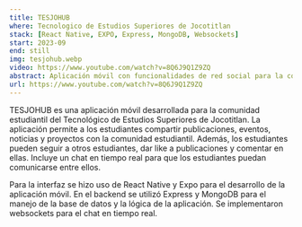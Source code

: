 ```yaml
---
title: TESJOHUB
where: Tecnologico de Estudios Superiores de Jocotitlan
stack: [React Native, EXPO, Express, MongoDB, Websockets]
start: 2023-09
end: still
img: tesjohub.webp
video: https://www.youtube.com/watch?v=8Q6J9Q1Z9ZQ
abstract: Aplicación móvil con funcionalidades de red social para la comunidad estudiantil del Tecnológico de Estudios Superiores de Jocotitlan. La aplicación permite a los estudiantes compartir publicaciones, eventos, noticias y proyectos con la comunidad estudiantil.
url: https://www.youtube.com/watch?v=8Q6J9Q1Z9ZQ
---
```


TESJOHUB es una aplicación móvil desarrollada para la comunidad estudiantil del Tecnológico de Estudios Superiores de Jocotitlan. La aplicación permite a los estudiantes compartir publicaciones, eventos, noticias y proyectos con la comunidad estudiantil. Además, los estudiantes pueden seguir a otros estudiantes, dar like a publicaciones y comentar en ellas. Incluye un chat en tiempo real para que los estudiantes puedan comunicarse entre ellos.

Para la interfaz se hizo uso de React Native y Expo para el desarrollo de la aplicación móvil. En el backend se utilizó Express y MongoDB para el manejo de la base de datos y la lógica de la aplicación. Se implementaron websockets para el chat en tiempo real.
